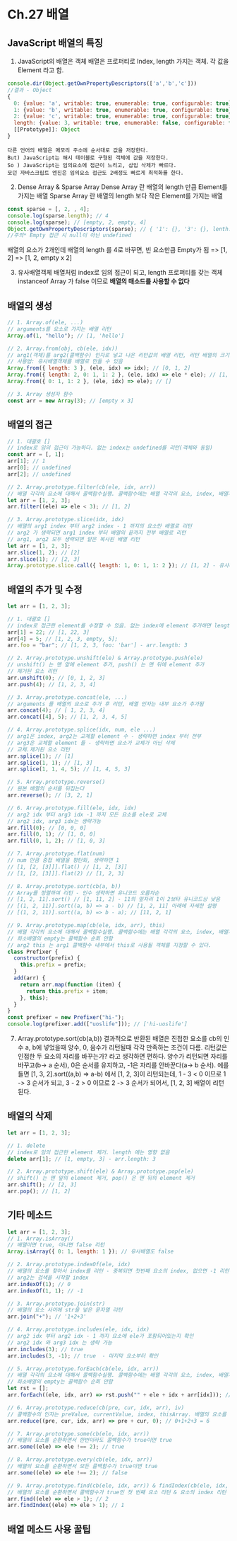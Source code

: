 # Ch.27 배열

## JavaScript 배열의 특징

1. JavaScript의 배열은 객체
   배열은 프로퍼티로 Index, length 가지는 객체. 각 값을 Element 라고 함.

```javascript
console.dir(Object.getOwnPropertyDescriptors(['a','b','c']))
//결과 - Object
{
  0: {value: 'a', writable: true, enumerable: true, configurable: true}
  1: {value: 'b', writable: true, enumerable: true, configurable: true}
  2: {value: 'c', writable: true, enumerable: true, configurable: true}
  length: {value: 3, writable: true, enumerable: false, configurable: false}
  [[Prototype]]: Object
}
```

    다른 언어의 배열은 메모리 주소에 순서대로 값을 저장한다.
    But) JavaScript는 해시 테이블로 구형된 객체에 값을 저장한다.
    So ) JavaScript는 임의요소에 접근이 느리고, 삽입 삭제가 빠르다.
    모던 자바스크립트 엔진은 임의요소 접근도 2배정도 빠르게 최적화를 한다.

2. Dense Array & Sparse Array
   Dense Array 란 배열의 length 만큼 Element를 가지는 배열
   Sparse Array 란 배열의 length 보다 작은 Element를 가지는 배열

```javascript
const sparse = [, 2, , 4];
console.log(sparse.length); // 4
console.log(sparse); // [empty, 2, empty, 4]
Object.getOwnPropertyDescriptors(sparse); // { '1': {}, '3': {}, lenth: {} }
//주의* Empty 접근 시 null이 아닌 undefined
```

배열의 요소가 2개인데 배열의 length 를 4로 바꾸면, 빈 요소만큼 Empty가 됨
=> [1, 2] => [1, 2, empty x 2]

3. 유사배열객체
   배열처럼 index로 임의 접근이 되고, length 프로퍼티를 갖는 객체
   instanceof Array 가 false 이므로 **배열의 매소드를 사용할 수 없다**

## 배열의 생성

```javascript
// 1. Array.of(ele, ...)
// arguments를 요소로 가지는 배열 리턴
Array.of(1, "hello"); // [1, 'hello']

// 2. Array.from(obj, cb(ele, idx))
// arg1(객체)를 arg2(콜백함수) 인자로 넣고 나온 리턴값의 배열 리턴, 리턴 배열의 크기는 arg1의 length 프로퍼티
// 사용법: 유사배열객체를 배열로 만들 수 있음
Array.from({ length: 3 }, (ele, idx) => idx); // [0, 1, 2]
Array.from({ length: 2, 0: 1, 1: 2 }, (ele, idx) => ele * ele); // [1, 4] - 유사배열객체
Array.from({ 0: 1, 1: 2 }, (ele, idx) => ele); // []

// 3. Array 생성자 함수
const arr = new Array(3); // [empty x 3]
```

## 배열의 접근

```javascript
// 1. 대괄호 []
// index로 임의 접근이 가능하다. 없는 index는 undefined를 리턴(객체와 동일)
const arr = [, 1];
arr[1]; // 1
arr[0]; // undefined
arr[2]; // undefined

// 2. Array.prototype.filter(cb(ele, idx, arr))
// 배열 각각의 요소에 대해서 콜백함수실행. 콜백함수에는 배열 각각의 요소, index, 배열자체(thisValue)가 인수로 들어가고 true가 리턴되는 요소만 배열로 리턴.
let arr = [1, 2, 3];
arr.filter((ele) => ele < 3); // [1, 2]

// 3. Array.prototype.slice(idx, idx)
// 배열의 arg1 index 부터 arg2 index - 1 까지의 요소만 배열로 리턴
// arg2 가 생략되면 arg1 index 부터 배열의 끝까지 전부 배열로 리턴
// arg1, arg2 모두 생략되면 얕은 복사된 배열 리턴
let arr = [1, 2, 3];
arr.slice(1, 2); // [2]
arr.slice(1); // [2, 3]
Array.prototype.slice.call({ length: 1, 0: 1, 1: 2 }); // [1, 2] - 유사배열객체를 얕은 복사햐여 배열로 바꿀 수 있음
```

## 배열의 추가 및 수정

```javascript
let arr = [1, 2, 3];

// 1. 대괄호 []
// index로 접근한 element를 수정할 수 있음. 없는 index에 element 추가하면 length가 따라서 변함.
arr[1] = 22; // [1, 22, 3]
arr[4] = 5; // [1, 2, 3, empty, 5];
arr.foo = "bar"; // [1, 2, 3, foo: 'bar'] - arr.length: 3

// 2. Array.prototype.unshift(ele) & Array.prototype.push(ele)
// unshift() 는 맨 앞에 element 추가, push() 는 맨 뒤에 element 추가
// 제거된 요소 리턴
arr.unshift(0); // [0, 1, 2, 3]
arr.push(4); // [1, 2, 3, 4]

// 3. Array.prototype.concat(ele, ...)
// arguments 를 배열의 요소로 추가 후 리턴, 배열 인자는 내부 요소가 추가됨
arr.concat(4); // [ 1, 2, 3, 4]
arr.concat([4], 5); // [1, 2, 3, 4, 5]

// 4. Array.prototype.splice(idx, num, ele ...)
// arg1은 index, arg2는 교체할 element 수 - 생략하면 index 부터 전부
// arg3은 교체할 element 들 - 생략하면 요소가 교체가 아닌 삭제
// 교체.제거된 요소 리턴
arr.splice(1); // [1]
arr.splice(1, 1); // [1, 3]
arr.splice(1, 1, 4, 5); // [1, 4, 5, 3]

// 5. Array.prototype.reverse()
// 원본 배열의 순서를 뒤집는다
arr.reverse(); // [3, 2, 1]

// 6. Array.prototype.fill(ele, idx, idx)
// arg2 idx 부터 arg3 idx -1 까지 모든 요소를 ele로 교체
// arg2 idx, arg3 idx는 생략가능
arr.fill(0); // [0, 0, 0]
arr.fill(0, 1); // [1, 0, 0]
arr.fill(0, 1, 2); // [1, 0, 3]

// 7. Array.prototype.flat(num)
// num 만큼 중첩 배열을 평탄화, 생략하면 1
// [1, [2, [3]]].flat() // [1, 2, [3]]
// [1, [2, [3]]].flat(2) // [1, 2, 3]

// 8. Array.prototype.sort(cb(a, b))
// Array를 정렬하여 리턴 - 인수 생략하면 유니코드 오름차순
// [1, 2, 11].sort() // [1, 11, 2] - 11의 앞자리 1이 2보타 유니코드상 낮음
// [(1, 2, 11)].sort((a, b) => a - b) // [1, 2, 11] 아래에 자세한 설명
// [(1, 2, 11)].sort((a, b) => b - a); // [11, 2, 1]

// 9. Array.prototype.map(cb(ele, idx, arr), this)
// 배열 각각의 요소에 대해서 콜백함수실행. 콜백함수에는 배열 각각의 요소, index, 배열자체(thisValue)가 인수로 들어감. 콜백함수의 리턴값이 배열의 요소가 되므로 length 가 같다.
// 희소배열의 empty는 콜백함수 순회 안함
// arg2 this 는 arg1 콜백함수 내부에서 this로 사용될 객체를 지정할 수 있다.
class Prefixer {
  constructor(prefix) {
    this.prefix = prefix;
  }
  add(arr) {
    return arr.map(function (item) {
      return this.prefix + item;
    }, this);
  }
}
const prefixer = new Prefixer("hi-");
console.log(prefixer.add(["uoslife"])); // ['hi-uoslife']
```

7. Array.prototype.sort(cb(a,b))
   결과적으로 반환된 배열은 진접한 요소를 cb의 인수 a, b에 넣었을때 양수, 0, 음수가 리턴될때 각각 만족하는 조건이 다름. 리턴값은 인접한 두 요소의 자리를 바꾸는가? 라고 생각하면 편하다. 양수가 리턴되면 자리를 바꾸고(b-> a 순서), 0은 순서를 유지하고, -1은 자리를 안바꾼다(a-> b 순서). 에를 들면 [1, 3, 2].sort((a,b) => a-b) 에서 [1, 2, 3]이 리턴되는데, 1 - 3 < 0 이므로 1 -> 3 순서가 되고, 3 - 2 > 0 이므로 2 -> 3 순서가 되어서, [1, 2, 3] 배열이 리턴된다.

## 배열의 삭제

```javascript
let arr = [1, 2, 3];

// 1. delete
// index로 임의 접근한 element 제거. length 에는 영향 없음
delete arr[1]; // [1, empty, 3] - arr.length: 3

// 2. Array.prototype.shift(ele) & Array.prototype.pop(ele)
// shift() 는 맨 앞의 element 제거, pop() 은 맨 뒤의 element 제거
arr.shift(); // [2, 3]
arr.pop(); // [1, 2]
```

## 기타 메소드

```javascript
let arr = [1, 2, 3];
// 1. Array.isArray()
// 배열이면 true, 아니면 false 리턴
Array.isArray({ 0: 1, length: 1 }); // 유사배열도 false

// 2. Array.prototype.indexOf(ele, idx)
// 배열의 요소를 찾아서 index를 리턴 - 중복되면 첫번째 요소의 index, 없으면 -1 리턴
// arg2는 검색을 시작할 index
arr.indexOf(1); // 0
arr.indexOf(1, 1); // -1

// 3. Array.prototype.join(str)
// 배열의 요소 사이에 str을 넣은 문자열 리턴
arr.join("+"); // '1+2+3'

// 4. Array.prototype.includes(ele, idx, idx)
// arg2 idx 부터 arg2 idx - 1 까지 요소에 ele가 포함되어있는지 확인
// arg2 idx 와 arg3 idx 는 생략 가능
arr.includes(3); // true
arr.includes(3, -1); // true  - 마지막 요소부터 확인

// 5. Array.prototype.forEach(cb(ele, idx, arr))
// 배열 각각의 요소에 대해서 콜백함수실행. 콜백함수에는 배열 각각의 요소, index, 배열자체(thisValue)가 인수로 들어감.
// 희소배열의 empty는 콜백함수 순회 안함
let rst = [];
arr.forEach((ele, idx, arr) => rst.push("" + ele + idx + arr[idx])); // rst = ['101', '212', '323']

// 6. Array.prototype.reduce(cb(pre, cur, idx, arr), iv)
// 콜백함수의 인자는 preValue, currentValue, index, thisArray. 배열의 요소를 순환하면서 cb함수를 실행하고, 리턴된 값이 반복적으로 preValue(Accumulator)에 인수로 들어감. 마지막 cb함수를 실행하고 누적된 결과 리턴
arr.reduce((pre, cur, idx, arr) => pre + cur, 0); // 0+1+2+3 = 6

// 7. Array.prototype.some(cb(ele, idx, arr))
// 배열의 요소를 순환하면서 한번이라도 콜백함수가 true이면 true
arr.some((ele) => ele !== 2); // true

// 8. Array.prototype.every(cb(ele, idx, arr))
// 배열의 요소를 순환하면서 모든 콜백함수가 true이면 true
arr.some((ele) => ele !== 2); // false

// 9. Array.prototype.find(cb(ele, idx, arr)) & findIndex(cb(ele, idx, arr))
// 배열의 요소를 순환하면서 콜백함수가 true인 첫 번째 요소 리턴 & 요소의 index 리턴
arr.find((ele) => ele > 1); // 2
arr.findIndex((ele) => ele > 1); // 1
```

## 배열 메소드 사용 꿀팁

